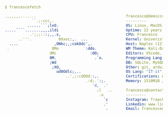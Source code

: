 ```yaml
$ francescofetch

.,,,,,,.......                                        francesco@demicco 
            ``.;:ccc,.                                --------- 
          ......```;lxO.                              OS: Linux, MacOS, Windows 
.....````.......,,,,ildi                              Uptime: 22 years
           .';;;:::;,,.x,                             CPU: Francesco
      ..'''.            0Xxoc:,.  ...                 Kernel: Univeristà degli Studi di Napoli Partheonpe 
  ....                ,ONkc;,;cokOdc',.               Host: Naples (127.0.0.1)
 .                   OMo           `:ddo.             WM Theme: Kali-Dark
                    dMc               :OO;            Editors: VScode, VS, Vim
                    0M.                 .`o.          Programming Lang: C, C++, C#, Java, Swift, Python, JS
                    ;Wd                               DB: SQLite, MySQL, MariaDB, SQLServer
                     ;XO,                             Other: git, arduino, raspberrypi
                       ud0Odlc;,..                    OS Lang: "IT-it", "EN-en" 
                           ..',;:cdOOd::,.            Certifications: Apple Foundation Course, Cisco Networking Academy
                                    .:d;.':;.         Memory: 1510MiB / 150922MiB
                                       'd,  .'      
                                         ;l   ..      francesco@contacts 
                                          .o          ---------
                                            `c        Instagram: fraachakra 
                                            .'        Linkedin: www.linkedin.com/in/francesco-de-micco-b55034210/
                                             .        Email: francescode.01@gmail.com                  
```


<!-- <h2 align="left">👩‍💻  About Me</h2>

* 💻  I'm `Francesco` a 22 years old frontend and backend developer
* 🌍  I'm based in Naples
* ✉️  You can contact me at [francescode.01@gmail.com](mailto:francescode.01@gmail.com)
* 🧠  I'm learning at Università degli Studi di Napoli "Parthenope"
* 🤝  I'm open to collaborating on any project

<br> -->

<!-- <img src="https://user-images.githubusercontent.com/73097560/115834477-dbab4500-a447-11eb-908a-139a6edaec5c.gif"> -->

###

<!-- <h2 align="left"> 🛠️ Skills</h2>

###

<h3 align="left">Back-end</h3>

###

<p align="left">
  <img src="https://skillicons.dev/icons?i=c,cpp,java,js,php,py,swift,django,flask,mongo,nginx,nodejs,mysql,sqlite,postgres" />
</p>

###

<h3 align="left">Front-end</h3>

###

<p align="left">
    <img src="https://skillicons.dev/icons?i=html,css,tailwind,jquery,bootstrap" />
</p>

###

<h3 align="left">Others</h3>

###

<br clear="both">

<p align="left">
  <img src="https://skillicons.dev/icons?i=bash,git,github,arduino,latex,figma,ps,pr,matlab,aws,cloudflare,gcp,linux,raspberrypi" />

</p>

<br> -->


<!-- ###


📊 *My Stats* 

```text
💬 Programming Languages: 
Python                      ██████████████████░░░░░░░   72.94 % 
Other                       ███████░░░░░░░░░░░░░░░░░░   27.06 % 

🔥 Editors: 
VS Code                     █████████████████████████   100.00 % 

💻 Operating System: 
Linux                       ███████████████░░░░░   85.00 % 
```

**I Mostly Code in Python** 

```text
Python                   2 repos             ████░░░░░░░░░░░░░░░░░░░░░   16.67 % 
CSS                      1 repo              ██░░░░░░░░░░░░░░░░░░░░░░░   08.33 % 
C++                      1 repo              ██░░░░░░░░░░░░░░░░░░░░░░░   08.33 % 
C                        1 repo              ██░░░░░░░░░░░░░░░░░░░░░░░   08.33 % 
Makefile                 1 repo              ██░░░░░░░░░░░░░░░░░░░░░░░   08.33 % 
``` -->
